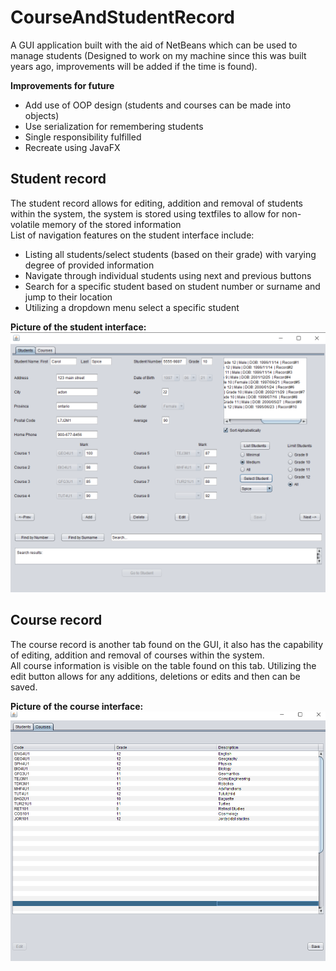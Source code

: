 # CourseAndStudentRecord
A GUI application built with the aid of NetBeans which can be used to manage students (Designed to work on my machine since this was built years ago, improvements will be added if the time is found). 

**Improvements for future**
 - Add use of OOP design (students and courses can be made into objects)
 - Use serialization for remembering students
 - Single responsibility fulfilled
 - Recreate using JavaFX
 
## Student record
The student record allows for editing, addition and removal of students within the system, the system is stored using textfiles to allow for non-volatile memory of the stored information  
List of navigation features on the student interface include:  
 - Listing all students/select students (based on their grade) with varying degree of provided information  
 - Navigate through individual students using next and previous buttons  
 - Search for a specific student based on student number or surname and jump to their location  
 - Utilizing a dropdown menu select a specific student  
  
**Picture of the student interface:**
![alt text](https://github.com/jeremycross/CourseAndStudentRecord/blob/master/studentInterface.PNG)  

## Course record
The course record is another tab found on the GUI, it also has the capability of editing, addition and removal of courses within the system.  
All course information is visible on the table found on this tab. Utilizing the edit button allows for any additions, deletions or edits and then can be saved.  
  
**Picture of the course interface:**  
![alt text](https://github.com/jeremycross/CourseAndStudentRecord/blob/master/courseInterface.PNG)  
